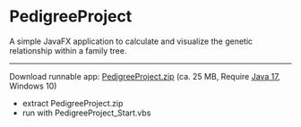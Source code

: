 # PedigreeProject

A simple JavaFX application to calculate and visualize the genetic relationship within a family tree.
___


Download runnable app:
[PedigreeProject.zip](https://drive.google.com/file/d/1Bm-JkACiAlXEGPZJYkVSAuv0lO0-uFy7/view?usp=sharing)
(ca. 25 MB, Require [Java 17](https://www.oracle.com/java/technologies/downloads/), Windows 10)
- extract PedigreeProject.zip
- run with PedigreeProject_Start.vbs
